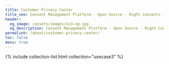 ```yaml
---
title: Customer Privacy Center
title_seo: Consent Management Platform - Open Source - Right Consents - Customer Privacy Center
header:
  og_image: /assets/images/uc3-og.jpg
  og_description: Consent Management Platform - Open Source - Right Consents - Customer Privacy Center
permalink: /about/customer-privacy-center/
toc: false
menu: true
---
```


{% include collection-list.html collection="usecase3" %}